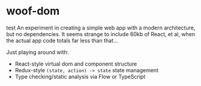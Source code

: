 # woof-dom
test
An experiment in creating a simple web app with a modern architecture, but no dependencies. It seems strange to include 60kb of React, et al, when the actual app code totals far less than that...

Just playing around with:
* React-style virtual dom and component structure
* Redux-style `(state, action) -> state` state management
* Type checking/static analysis via Flow or TypeScript
